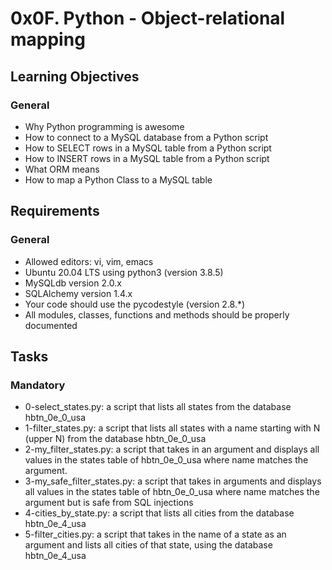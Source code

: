 # 0x0F. Python - Object-relational mapping

## Learning Objectives
### General
- Why Python programming is awesome
- How to connect to a MySQL database from a Python script
- How to SELECT rows in a MySQL table from a Python script
- How to INSERT rows in a MySQL table from a Python script
- What ORM means
- How to map a Python Class to a MySQL table

## Requirements
### General
- Allowed editors: vi, vim, emacs
- Ubuntu 20.04 LTS using python3 (version 3.8.5)
- MySQLdb version 2.0.x
- SQLAlchemy version 1.4.x
- Your code should use the pycodestyle (version 2.8.*)
- All modules, classes, functions and methods should be properly documented

## Tasks
### Mandatory
- 0-select_states.py: a script that lists all states from the database hbtn_0e_0_usa
- 1-filter_states.py: a script that lists all states with a name starting with N (upper N) from the database hbtn_0e_0_usa
- 2-my_filter_states.py: a script that takes in an argument and displays all values in the states table of hbtn_0e_0_usa where name matches the argument.
- 3-my_safe_filter_states.py: a script that takes in arguments and displays all values in the states table of hbtn_0e_0_usa where name matches the argument but is safe from SQL injections
- 4-cities_by_state.py: a script that lists all cities from the database hbtn_0e_4_usa
- 5-filter_cities.py: a script that takes in the name of a state as an argument and lists all cities of that state, using the database hbtn_0e_4_usa
